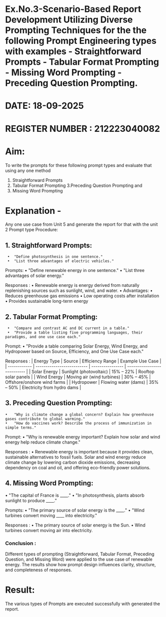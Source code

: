 # Ex.No.3-Scenario-Based Report Development Utilizing Diverse Prompting Techniques for the the following Prompt Engineering types with examples - Straightforward Prompts - Tabular Format Prompting - Missing Word Prompting - Preceding Question Prompting.

# DATE: 18-09-2025                                                                           
# REGISTER NUMBER : 212223040082
# Aim: 
To write the prompts for these following prompt types and evaluate that using any one method 
1. Straightforward Prompts
2. Tabular Format Prompting
3.Preceding Question Prompting and
4. Missing Word Prompting

# Explanation - 
Any one use case from Unit 5 and generate the report for that with the unit 2 Prompt type
Procedure:
## 1.	Straightforward Prompts:
     •	"Define photosynthesis in one sentence."
     •	"List three advantages of electric vehicles."
     
Prompts:
    • "Define renewable energy in one sentence."
    • "List three advantages of solar energy."

Responses :
    • Renewable energy is energy derived from naturally replenishing sources such as sunlight, wind, and water.
    • Advantages:
        • Reduces greenhouse gas emissions
        • Low operating costs after installation
        • Provides sustainable long-term energy
        
 ## 2.	Tabular Format Prompting:
     •	"Compare and contrast AC and DC current in a table."
     •	"Provide a table listing five programming languages, their paradigms, and one use case each."

Prompt:
    • "Provide a table comparing Solar Energy, Wind Energy, and Hydropower based on Source, Efficiency, and One Use Case each."

Responses :
| Energy Type  | Source                     | Efficiency Range | Example Use Case            |
| ------------ | -------------------------- | ---------------- | --------------------------- |
| Solar Energy | Sunlight (photovoltaic)    | 15% – 22%        | Rooftop solar panels        |
| Wind Energy  | Moving air (wind turbines) | 30% – 45%        | Offshore/onshore wind farms |
| Hydropower   | Flowing water (dams)       | 35% – 50%        | Electricity from hydro dams |

## 3. Preceding Question Prompting:
    •	"Why is climate change a global concern? Explain how greenhouse gases contribute to global warming."
    •	"How do vaccines work? Describe the process of immunization in simple terms."
    
Prompt:
    • "Why is renewable energy important? Explain how solar and wind energy help reduce climate change."

Responses :
    • Renewable energy is important because it provides clean, sustainable alternatives to fossil fuels. Solar and wind energy reduce climate change by lowering carbon dioxide emissions, decreasing dependency on        coal and oil, and offering eco-friendly power solutions.
    
## 4. Missing Word Prompting:
   •	"The capital of France is ____."
   •	"In photosynthesis, plants absorb sunlight to produce ____."

Prompts:
    • "The primary source of solar energy is the ____."
    • "Wind turbines convert moving ____ into electricity."

Responses :
    • The primary source of solar energy is the Sun.
    • Wind turbines convert moving air into electricity.

### Conclusion :
Different types of prompting (Straightforward, Tabular Format, Preceding Question, and Missing Word) were applied to the use case of renewable energy. The results show how prompt design influences clarity, structure, and completeness of responses.

# Result:
The various types of Prompts are executed successfully with generated the report.
